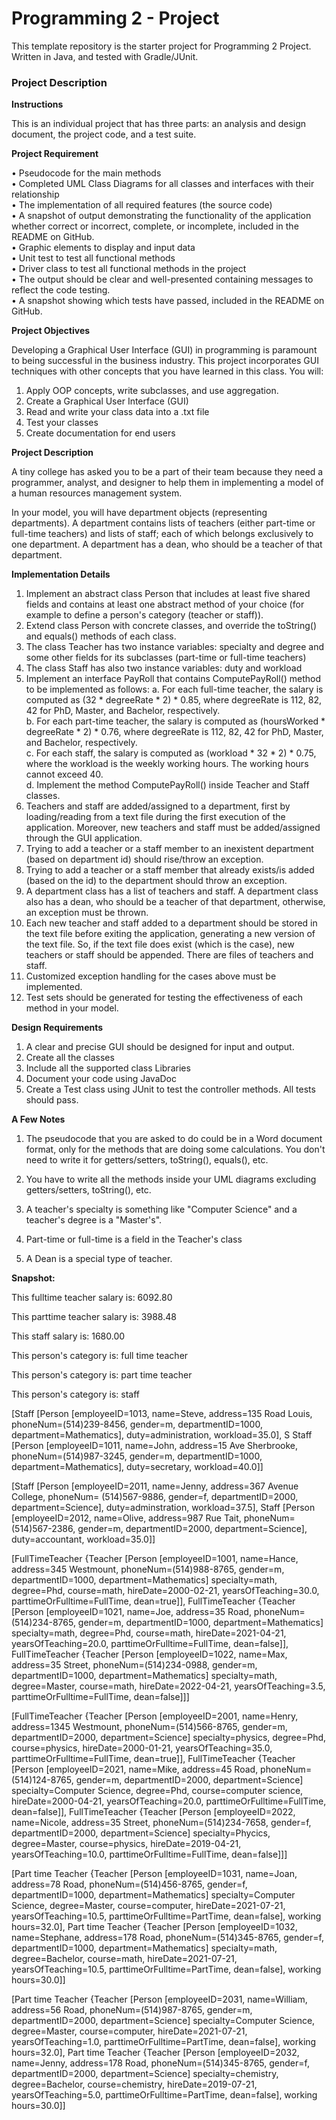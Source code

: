 # Programming 2 - Project

This template repository is the starter project for Programming 2 Project. Written in Java, and tested with Gradle/JUnit.

### Project Description

**Instructions**

This is an individual project that has three parts: an analysis and design document, the project code, and a test suite.

**Project Requirement**

• Pseudocode for the main methods  
• Completed UML Class Diagrams for all classes and interfaces with their relationship  
• The implementation of all required features (the source code)  
• A snapshot of output demonstrating the functionality of the application whether correct or incorrect, complete, or incomplete, included in the README on GitHub.  
• Graphic elements to display and input data  
• Unit test to test all functional methods  
• Driver class to test all functional methods in the project  
• The output should be clear and well-presented containing messages to reflect the code testing.  
• A snapshot showing which tests have passed, included in the README on GitHub.

**Project Objectives**

Developing a Graphical User Interface (GUI) in programming is paramount to being successful in the business industry. This project incorporates GUI techniques with other concepts that you have learned in this class. You will:

1. Apply OOP concepts, write subclasses, and use aggregation.
2. Create a Graphical User Interface (GUI)
3. Read and write your class data into a .txt file
4. Test your classes
5. Create documentation for end users

**Project Description**

A tiny college has asked you to be a part of their team because they need a programmer, analyst, and designer to help them in implementing a model of a human resources management system.

In your model, you will have department objects (representing departments). A department contains lists of teachers (either part-time or full-time teachers) and lists of staff; each of which belongs exclusively to one department. A department has a dean, who should be a teacher of that department.

**Implementation Details**

1. Implement an abstract class Person that includes at least five shared fields and contains at least one abstract method of your choice (for example to define a person's category (teacher or staff)).
2. Extend class Person with concrete classes, and override the toString() and equals() methods of each class.
3. The class Teacher has two instance variables: specialty and degree and some other fields for its subclasses (part-time or full-time teachers)
4. The class Staff has also two instance variables: duty and workload
5. Implement an interface PayRoll that contains ComputePayRoll() method to be implemented as follows:
   a. For each full-time teacher, the salary is computed as (32 \* degreeRate \* 2) \* 0.85, where degreeRate is 112, 82, 42 for PhD, Master, and Bachelor, respectively.  
   b. For each part-time teacher, the salary is computed as (hoursWorked \* degreeRate \* 2) \* 0.76, where degreeRate is 112, 82, 42 for PhD, Master, and Bachelor, respectively.  
   c. For each staff, the salary is computed as (workload \* 32 \* 2) \* 0.75, where the workload is the weekly working hours. The working hours cannot exceed 40.  
   d. Implement the method ComputePayRoll() inside Teacher and Staff classes.
6. Teachers and staff are added/assigned to a department, first by loading/reading from a text file during the first execution of the application. Moreover, new teachers and staff must be added/assigned through the GUI application.
7. Trying to add a teacher or a staff member to an inexistent department (based on department id) should rise/throw an exception.
8. Trying to add a teacher or a staff member that already exists/is added (based on the id) to the department should throw an exception.
9. A department class has a list of teachers and staff. A department class also has a dean, who should be a teacher of that department, otherwise, an exception must be thrown.
10. Each new teacher and staff added to a department should be stored in the text file before exiting the application, generating a new version of the text file. So, if the text file does exist (which is the case), new teachers or staff should be appended. There are files of teachers and staff.
11. Customized exception handling for the cases above must be implemented.
12. Test sets should be generated for testing the effectiveness of each method in your model.

**Design Requirements**

1. A clear and precise GUI should be designed for input and output.
2. Create all the classes
3. Include all the supported class Libraries
4. Document your code using JavaDoc
5. Create a Test class using JUnit to test the controller methods. All tests should pass.

**A Few Notes**

1. The pseudocode that you are asked to do could be in a Word document format, only for the methods that are doing some calculations. You don't need to write it for getters/setters, toString(), equals(), etc.

2. You have to write all the methods inside your UML diagrams excluding getters/setters, toString(), etc.

3. A teacher's specialty is something like "Computer Science" and a teacher's degree is a "Master's".

4. Part-time or full-time is a field in the Teacher's class

5. A Dean is a special type of teacher.


**Snapshot:**

This fulltime teacher salary is: 6092.80

This parttime teacher salary is: 3988.48

This staff salary is: 1680.00

This person's category is: full time teacher

This person's category is: part time teacher

This person's category is: staff

[Staff [Person [employeeID=1013, name=Steve, address=135 Road Louis, phoneNum=(514)239-8456, gender=m, departmentID=1000, department=Mathematics], duty=administration, workload=35.0], S
Staff [Person [employeeID=1011, name=John, address=15 Ave Sherbrooke, phoneNum=(514)987-3245, gender=m, departmentID=1000, department=Mathematics], duty=secretary, workload=40.0]]

[Staff [Person [employeeID=2011, name=Jenny, address=367 Avenue College, phoneNum= (514)567-9886, gender=f, departmentID=2000, department=Science], duty=adminstration, workload=37.5],
 Staff [Person [employeeID=2012, name=Olive, address=987 Rue Tait, phoneNum= (514)567-2386, gender=m, departmentID=2000, department=Science], duty=accountant, workload=35.0]]

[FullTimeTeacher {Teacher [Person [employeeID=1001, name=Hance, address=345 Westmount, phoneNum=(514)988-8765, gender=m, departmentID=1000, department=Mathematics] specialty=math, degree=Phd, course=math, hireDate=2000-02-21, yearsOfTeaching=30.0, parttimeOrFulltime=FullTime, dean=true]],
 FullTimeTeacher {Teacher [Person [employeeID=1021, name=Joe, address=35 Road, phoneNum=(514)234-8765, gender=m, departmentID=1000, department=Mathematics] specialty=math, degree=Phd, course=math, hireDate=2021-04-21, yearsOfTeaching=20.0, parttimeOrFulltime=FullTime, dean=false]], 
 FullTimeTeacher {Teacher [Person [employeeID=1022, name=Max, address=35 Street, phoneNum=(514)234-0988, gender=m, departmentID=1000, department=Mathematics] specialty=math, degree=Master, course=math, hireDate=2022-04-21, yearsOfTeaching=3.5, parttimeOrFulltime=FullTime, dean=false]]]

[FullTimeTeacher {Teacher [Person [employeeID=2001, name=Henry, address=1345 Westmount, phoneNum=(514)566-8765, gender=m, departmentID=2000, department=Science] specialty=physics, degree=Phd, course=physics, hireDate=2000-01-21, yearsOfTeaching=35.0, parttimeOrFulltime=FullTime, dean=true]], FullTimeTeacher {Teacher [Person [employeeID=2021, name=Mike, address=45 Road, phoneNum=(514)124-8765, gender=m, departmentID=2000, department=Science] specialty=Computer Science, degree=Phd, course=computer science, hireDate=2000-04-21, yearsOfTeaching=20.0, parttimeOrFulltime=FullTime, dean=false]], FullTimeTeacher {Teacher [Person [employeeID=2022, name=Nicole, address=35 Street, phoneNum=(514)234-7658, gender=f, departmentID=2000, department=Science] specialty=Phycics, degree=Master, course=physics, hireDate=2019-04-21, yearsOfTeaching=10.0, parttimeOrFulltime=FullTime, dean=false]]]

[Part time Teacher {Teacher [Person [employeeID=1031, name=Joan, address=78 Road, phoneNum=(514)456-8765, gender=f, departmentID=1000, department=Mathematics] specialty=Computer Science, degree=Master, course=computer, hireDate=2021-07-21, yearsOfTeaching=10.5, parttimeOrFulltime=PartTime, dean=false], working hours=32.0],
 Part time Teacher {Teacher [Person [employeeID=1032, name=Stephane, address=178 Road, phoneNum=(514)345-8765, gender=f, departmentID=1000, department=Mathematics] specialty=math, degree=Bachelor, course=math, hireDate=2021-07-21, yearsOfTeaching=10.5, parttimeOrFulltime=PartTime, dean=false], working hours=30.0]]

[Part time Teacher {Teacher [Person [employeeID=2031, name=William, address=56 Road, phoneNum=(514)987-8765, gender=m, departmentID=2000, department=Science] specialty=Computer Science, degree=Master, course=computer, hireDate=2021-07-21, yearsOfTeaching=1.0, parttimeOrFulltime=PartTime, dean=false], working hours=32.0], 
Part time Teacher {Teacher [Person [employeeID=2032, name=Jenny, address=178 Road, phoneNum=(514)345-8765, gender=f, departmentID=2000, department=Science] specialty=chemistry, degree=Bachelor, course=chemistry, hireDate=2019-07-21, yearsOfTeaching=5.0, parttimeOrFulltime=PartTime, dean=false], working hours=30.0]]
